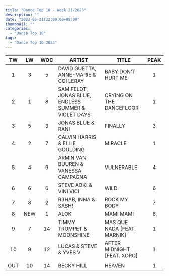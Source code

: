```yaml
---
title: "Dance Top 10 - Week 21/2023"
description: ""
date: "2023-05-21T22:00:00+08:00"
thumbnail: ""
categories:
  - "Dance Top 10"
tags:
  - "Dance Top 10 2023"
---
```

<!--more-->
|TW|LW|WOC|ARTIST|TITLE|PEAK|
|:----:|:----:|:----:|----|----|:----:|
|1|3|5|DAVID GUETTA, ANNE-MARIE & COI LERAY|BABY DON'T HURT ME|1|
|2|1|8|SAM FELDT, JONAS BLUE, ENDLESS SUMMER & VIOLET DAYS|CRYING ON THE DANCEFLOOR|1|
|3|5|3|JONAS BLUE & RANI|FINALLY|3|
|4|2|7|CALVIN HARRIS & ELLIE GOULDING|MIRACLE|1|
|5|4|9|ARMIN VAN BUUREN & VANESSA CAMPAGNA|VULNERABLE|4|
|6|6|6|STEVE AOKI & VINI VICI|WILD|6|
|7|8|2|R3HAB, INNA & SASH!|ROCK MY BODY|7|
|8|NEW|1|ALOK|MAMI MAMI|8|
|9|7|14|TIMMY TRUMPET & MOONSHINE|MAS QUE NADA [FEAT. MARNIK]|1|
|10|9|12|LUCAS & STEVE & YVES V|AFTER MIDNIGHT [FEAT. XORO]|1|
| | | | | | |
|OUT|10|14|BECKY HILL|HEAVEN|1|
